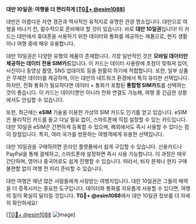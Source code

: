 **대만 10일권: 여행을 더 편리하게 [[TG💪+ @esim1088](https://t.me/s/esim1088)]**

대만은 아름다운 자연 경관과 역사적인 유적지로 유명한 관광 명소입니다. 대만으로 여행을 떠나기 전, 필수적으로 준비해야 할 것이 있습니다. 바로 **대만 10일권**입니다! 이 카드는 대만에서 휴대폰을 사용하기 위한 데이터와 통화를 제공하는 제품으로, 현지 생활이나 여행 중에 매우 유용합니다.

대만 10일권은 다양한 유형의 제품이 존재합니다. 가장 일반적인 것은 **모바일 데이터만 제공하는 데이터 전용 SIM카드**입니다. 이 카드는 데이터 사용량에 초점이 맞춰져 있어, 사진이나 동영상 촬영, SNS 업데이트 등을 원활히 하기에 적합합니다. 또한, 일부 상품은 무제한 데이터를 제공하며, 이는 대만의 네트워크 환경에서 특히 유리한 선택입니다. 하지만, 전화 통화가 필요하다면 데이터 + 통화가 포함된 **통합형 SIM카드**를 선택하는 것이 좋습니다. 이 카드는 데이터뿐만 아니라 전화 연결도 가능해, 여행 중 긴급한 상황에서도 안심할 수 있습니다.

또한, 최근에는 **eSIM** 기술을 이용한 가상의 SIM 카드도 인기를 얻고 있습니다. eSIM은 물리적인 카드를 들고 다닐 필요 없이, 스마트폰에 직접 설정할 수 있는 카드입니다. 대만 10일권 eSIM은 간편하게 등록할 수 있으며, 해외에서도 즉시 사용할 수 있다는 점이 장점입니다. 특히, 여러 국가를 방문하는 여행객에게 유용한 선택입니다.

대만 10일권을 구매하려면 온라인 플랫폼에서 쉽게 구입할 수 있습니다. 신용카드나 PayPal을 통해 결제하고, 스마트폰에 설정하면 즉시 사용 가능합니다. 이 과정은 매우 간단하며, 영어나 중국어로도 쉽게 진행할 수 있습니다. 따라서, 비자 문제나 현지 구매 불편함 없이 여행 전 미리 준비할 수 있습니다.

대만 여행은 매년 많은 사람들에게 사랑받는 여행지입니다. 대만 10일권은 그들의 매력을 더 증폭시키는 중요한 도구입니다. 데이터와 통화를 자유롭게 사용할 수 있다면, 여행의 질이 확실히 달라질 것입니다. **TG💪+ @esim1088**에서 대만 10일권 정보를 더 자세히 확인하세요!

[[TG💪+ @esim1088](https://t.me/s/esim1088) ![Image](https://i.postimg.cc/Y0z9fWf4/image.png)]